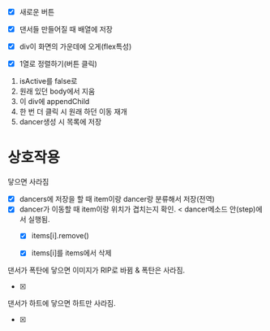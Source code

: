 * [x] 새로운 버튼

* [x] 댄서들 만들어질 때 배열에 저장

* [x] div이 화면의 가운데에 오게(flex특성)

* [x] 1열로 정렬하기(버튼 클릭)

1. isActive를 false로
2. 원래 있던 body에서 지움
3. 이 div에 appendChild
4. 한 번 더 클릭 시 원래 하던 이동 재개
5. dancer생성 시 목록에 저장



# 상호작용

닿으면 사라짐

* [x] dancers에 저장을 할 때 item이랑 dancer랑 분류해서 저장(전역)
* [x] dancer가 이동할 때 item이랑 위치가 겹치는지 확인. < dancer메소드 안(step)에서 실행됨.
  * [x] items[i].remove()
  * [x] items[i]를 items에서 삭제



댄서가 폭탄에 닿으면 이미지가 RIP로 바뀜 & 폭탄은 사라짐.

* [x] 



댄서가 하트에 닿으면 하트만 사라짐.

* [x] 





